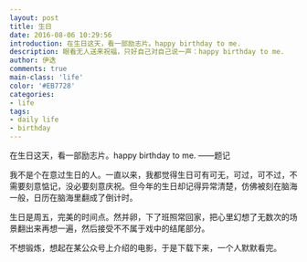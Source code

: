 ```yaml
---
layout: post
title: 生日
date: 2016-08-06 10:29:56
introduction: 在生日这天，看一部励志片。happy birthday to me.
description: 眼看无人送来祝福，只好自己对自己说一声：happy birthday to me.
author: 伊迭
comments: true
main-class: 'life'
color: '#EB7728'
categories: 
- life
tags:
- daily life
- birthday
---
```


在生日这天，看一部励志片。happy birthday to me. ——题记

我不是个在意过生日的人。一直以来，我都觉得生日可有可无，可过，可不过，不需要刻意惦记，没必要刻意庆祝。但今年的生日却记得异常清楚，仿佛被刻在脑海一般，日历在脑海里翻成了倒计时。

生日是周五，完美的时间点。然并卵，下了班照常回家，把心里幻想了无数次的场景翻出来再想一遍，然后接受不不属于戏中的结尾部分。

不想锻炼，想起在某公众号上介绍的电影，于是下载下来，一个人默默看完。
